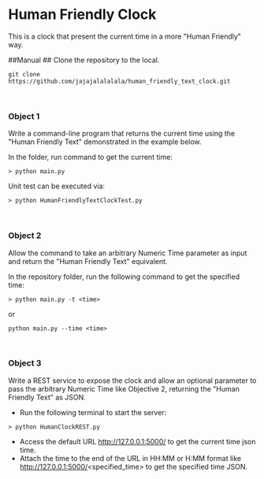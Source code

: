# Human Friendly Clock 
This is a clock that present the current time in a more "Human Friendly" way.

##Manual ##
Clone the repository to the local.

```angular2html
git clone https://github.com/jajajalalalala/human_friendly_text_clock.git
```

<br>

### Object 1 ###
Write a command-line program that returns the current time using the "Human Friendly Text" demonstrated in the example below.

In the folder, run command to get the current time:

```angular2html
> python main.py
```

Unit test can be executed via:

```angular2html
> python HumanFriendlyTextClockTest.py
```

<br>

### Object 2 ###

Allow the command to take an arbitrary Numeric Time parameter as input and return the "Human Friendly Text" equivalent.

In the repository folder, run the following command to get the specified time:

```angular2html
> python main.py -t <time>
```
or
```angular2html
python main.py --time <time>
```

<br>

### Object 3 ###
Write a REST service to expose the clock and allow an optional parameter to pass the arbitrary Numeric Time like Objective 2, returning the "Human Friendly Text" as JSON.

* Run the following terminal to start the server:

```angular2html
> python HumanClockREST.py
```
* Access the default URL  http://127.0.0.1:5000/ to get the current time json time.
* Attach the time to the end of the URL in HH:MM or H:MM format like http://127.0.0.1:5000/<specified_time> to get the specified time JSON.


